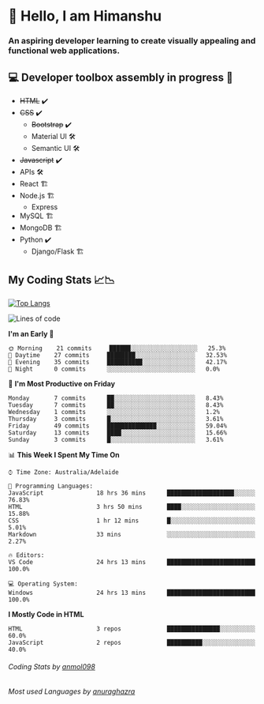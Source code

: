 # 👋 Hello, I am Himanshu

### An aspiring developer learning to create visually appealing and functional web applications.

## 💻 Developer toolbox assembly in progress 🧰

- <s>HTML</s> ✔️ 
- <s>CSS</s> ✔️
  - <s>Bootstrap</s> ✔️
  - Material UI 🛠️
  - Semantic UI 🛠️
 - <s>Javascript</s> ✔️
 - APIs 🛠️
 - React 🏗️
 - Node.js 🏗️
    - Express 
 - MySQL 🏗️
 - MongoDB 🏗️
 - Python ✔️
    - Django/Flask 🏗️
 
 
 ## My Coding Stats 📈📉
 
 [![Top Langs](https://github-readme-stats.vercel.app/api/top-langs/?username=himanshu-sxna&layout=compact)](https://github.com/anuraghazra/github-readme-stats)

<!--START_SECTION:waka-->
![Lines of code](https://img.shields.io/badge/From%20Hello%20World%20I%27ve%20Written-4493%20lines%20of%20code-blue)

**I'm an Early 🐤** 

```text
🌞 Morning    21 commits     ██████░░░░░░░░░░░░░░░░░░░   25.3% 
🌆 Daytime    27 commits     ████████░░░░░░░░░░░░░░░░░   32.53% 
🌃 Evening    35 commits     ██████████░░░░░░░░░░░░░░░   42.17% 
🌙 Night      0 commits      ░░░░░░░░░░░░░░░░░░░░░░░░░   0.0%

```
📅 **I'm Most Productive on Friday** 

```text
Monday       7 commits      ██░░░░░░░░░░░░░░░░░░░░░░░   8.43% 
Tuesday      7 commits      ██░░░░░░░░░░░░░░░░░░░░░░░   8.43% 
Wednesday    1 commits      ░░░░░░░░░░░░░░░░░░░░░░░░░   1.2% 
Thursday     3 commits      █░░░░░░░░░░░░░░░░░░░░░░░░   3.61% 
Friday       49 commits     ██████████████░░░░░░░░░░░   59.04% 
Saturday     13 commits     ████░░░░░░░░░░░░░░░░░░░░░   15.66% 
Sunday       3 commits      █░░░░░░░░░░░░░░░░░░░░░░░░   3.61%

```


📊 **This Week I Spent My Time On** 

```text
⌚︎ Time Zone: Australia/Adelaide

💬 Programming Languages: 
JavaScript               18 hrs 36 mins      ███████████████████░░░░░░   76.83% 
HTML                     3 hrs 50 mins       ████░░░░░░░░░░░░░░░░░░░░░   15.88% 
CSS                      1 hr 12 mins        █░░░░░░░░░░░░░░░░░░░░░░░░   5.01% 
Markdown                 33 mins             ░░░░░░░░░░░░░░░░░░░░░░░░░   2.27%

🔥 Editors: 
VS Code                  24 hrs 13 mins      █████████████████████████   100.0%

💻 Operating System: 
Windows                  24 hrs 13 mins      █████████████████████████   100.0%

```

**I Mostly Code in HTML** 

```text
HTML                     3 repos             ███████████████░░░░░░░░░░   60.0% 
JavaScript               2 repos             ██████████░░░░░░░░░░░░░░░   40.0%

```



<!--END_SECTION:waka-->

###### Coding Stats by [anmol098](https://github.com/anmol098/waka-readme-stats)  
###### Most used Languages by [anuraghazra](https://github.com/anuraghazra/github-readme-stats)


